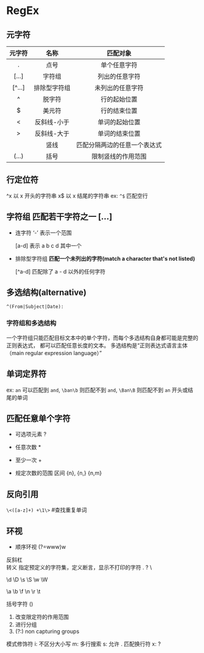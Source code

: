 # RegEx

## 元字符

元字符|名称|匹配对象
:-: | :-: | :-:
.|点号|单个任意字符
[...]|字符组|列出的任意字符
[^...]|排除型字符组|未列出的任意字符
^|脱字符|行的起始位置
$|美元符|行的结束位置
\<|反斜线-小于|单词的起始位置
\>|反斜线-大于|单词的结束位置
||竖线|匹配分隔两边的任意一个表达式
(...)|括号|限制竖线的作用范围

## 行定位符

^x  以 x 开头的字符串
x$  以 x 结尾的字符串
ex: `^$` 匹配空行

## 字符组 匹配若干字符之一 [...]

* 连字符 ‘-’ 表示一个范围

    [a-d]  表示 a b c d 其中一个

* 排除型字符组 **匹配一个未列出的字符(match a character that's not listed)**

    [^a-d] 匹配除了 a - d 以外的任何字符

## 多选结构(alternative)

`^(From|Subject|Date):`

### 字符组和多选结构

一个字符组只能匹配目标文本中的单个字符，而每个多选结构自身都可能是完整的正则表达式，
都可以匹配任意长度的文本。
多选结构是“正则表达式语言主体（main regular expression language）”

## 单词定界符

ex: `an` 可以匹配到 `and`,
`\ban\b` 则匹配不到 `and`,
`\Ban\B` 则匹配不到 `an` 开头或结尾的单词

## 匹配任意单个字符

* 可选项元素 ?

* 任意次数 *

* 至少一次 +

* 规定次数的范围 区间 {n}, {n,} {n,m}

## 反向引用

`\<([a-z]+) +\1\>` #查找重复单词

## 环视

* 顺序环视 (?=www)w

反斜杠 \
转义 指定预定义的字符集，定义断言，显示不打印的字符
\. \? \\

\d
\D
\s
\S
\w
\W

\a
\b
\f
\n
\r
\t

括号字符 ()

1. 改变限定符的作用范围
2. 进行分组
3. (?:) non capturing groups

模式修饰符
i: 不区分大小写
m: 多行搜索
s: 允许 . 匹配换行符
x: ?
